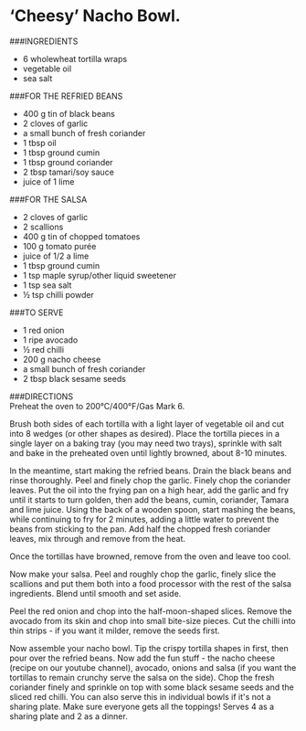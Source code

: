 # ‘Cheesy’ Nacho Bowl.

###INGREDIENTS

- 6 wholewheat tortilla wraps
- vegetable oil
- sea salt

###FOR THE REFRIED BEANS

- 400 g tin of black beans
- 2 cloves of garlic
- a small bunch of fresh coriander
- 1 tbsp oil
- 1 tbsp ground cumin
- 1 tbsp ground coriander
- 2 tbsp tamari/soy sauce
- juice of 1 lime

###FOR THE SALSA

- 2 cloves of garlic
- 2 scallions
- 400 g tin of chopped tomatoes
- 100 g tomato purée
- juice of 1/2 a lime
- 1 tbsp ground cumin
- 1 tsp maple syrup/other liquid sweetener
- 1 tsp sea salt
- ½ tsp chilli powder

###TO SERVE

- 1 red onion
- 1 ripe avocado
- ½ red chilli
- 200 g nacho cheese
- a small bunch of fresh coriander
- 2 tbsp black sesame seeds

###DIRECTIONS  
Preheat the oven to 200°C/400°F/Gas Mark 6.

Brush both sides of each tortilla with a light layer of vegetable oil and cut into 8 wedges (or other shapes as desired). Place the tortilla pieces in a single layer on a baking tray (you may need two trays), sprinkle with salt and bake in the preheated oven until lightly browned, about 8-10 minutes.

In the meantime, start making the refried beans. Drain the black beans and rinse thoroughly. Peel and finely chop the garlic. Finely chop the coriander leaves. Put the oil into the frying pan on a high hear, add the garlic and fry until it starts to turn golden, then add the beans, cumin, coriander, Tamara and lime juice. Using the back of a wooden spoon, start mashing the beans, while continuing to fry for 2 minutes, adding a little water to prevent the beans from sticking to the pan. Add half the chopped fresh coriander leaves, mix through and remove from the heat.

Once the tortillas have browned, remove from the oven and leave too cool.

Now make your salsa. Peel and roughly chop the garlic, finely slice the scallions and put them both into a food processor with the rest of the salsa ingredients. Blend until smooth and set aside.

Peel the red onion and chop into the half-moon-shaped slices. Remove the avocado from its skin and chop into small bite-size pieces. Cut the chilli into thin strips - if you want it milder, remove the seeds first.

Now assemble your nacho bowl. Tip the crispy tortilla shapes in first, then pour over the refried beans. Now add the fun stuff - the nacho cheese (recipe on our youtube channel), avocado, onions and salsa (if you want the tortillas to remain crunchy serve the salsa on the side). Chop the fresh coriander finely and sprinkle on top with some black sesame seeds and the sliced red chilli. You can also serve this in individual bowls if it's not a sharing plate. Make sure everyone gets all the toppings! Serves 4 as a sharing plate and 2 as a dinner.

